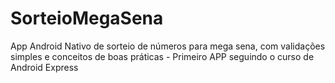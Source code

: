# SorteioMegaSena

App Android Nativo de sorteio de números para mega sena, com validações simples e conceitos de boas práticas - Primeiro APP seguindo o curso de Android Express
